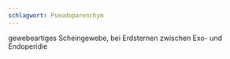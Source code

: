 ```yaml
---
schlagwort: Pseudoparenchym
---
```

gewebeartiges Scheingewebe, bei Erdsternen zwischen Exo- und Endoperidie